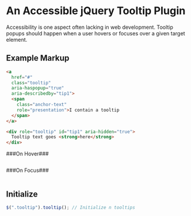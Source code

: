 # An Accessible jQuery Tooltip Plugin

Accessibility is one aspect often lacking in web development. Tooltip popups should happen when a user hovers or focuses over a given target element.

## Example Markup

```html
<a
  href="#"
  class="tooltip"
  aria-haspopup="true"
  aria-describedby="tip1">
  <span
    class="anchor-text"
    role="presentation">I contain a tooltip
  </span>
</a>

<div role="tooltip" id="tip1" aria-hidden="true">
  Tooltip text goes <strong>here</strong>
</div>
```
###On Hover###
<p align="center">
  <img src="https://dl.dropboxusercontent.com/u/24799515/img_share/on_hover.jpg" alt="">
</p>

###On Focus###
<p align="center">
  <img src="https://dl.dropboxusercontent.com/u/24799515/img_share/on_focus.jpg" alt="">
</p>


## Initialize

```javascript
$(".tooltip").tooltip(); // Initialize n tooltips
```
